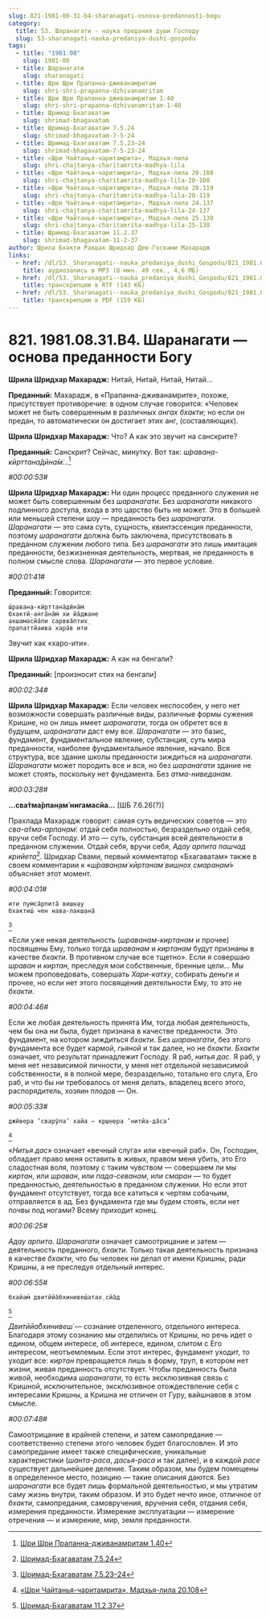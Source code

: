 ```yaml
---
slug: 821-1981-08-31-b4-sharanagati-osnova-predannosti-bogu
category:
  title: 53. Шаранагати - наука предания души Господу
  slug: 53-sharanagati-nauka-predaniya-dushi-gospodu
tags:
  - title: "1981.08"
    slug: 1981-08
  - title: Шаранагати
    slug: sharanagati
  - title: Шри Шри Прапанна-дживанамритам
    slug: shri-shri-prapanna-dzhivanamritam
  - title: Шри Шри Прапанна-дживанамритам 1.40
    slug: shri-shri-prapanna-dzhivanamritam-1-40
  - title: Шримад-Бхагаватам
    slug: shrimad-bhagavatam
  - title: Шримад-Бхагаватам 7.5.24
    slug: shrimad-bhagavatam-7-5-24
  - title: Шримад-Бхагаватам 7.5.23–24
    slug: shrimad-bhagavatam-7-5-23-24
  - title: «Шри Чайтанья-чаритамрита», Мадхья-лила
    slug: shri-chajtanya-charitamrita-madhya-lila
  - title: «Шри Чайтанья-чаритамрита», Мадхья-лила 20.108
    slug: shri-chajtanya-charitamrita-madhya-lila-20-108
  - title: «Шри Чайтанья-чаритамрита», Мадхья-лила 20.119
    slug: shri-chajtanya-charitamrita-madhya-lila-20-119
  - title: «Шри Чайтанья-чаритамрита», Мадхья-лила 24.137
    slug: shri-chajtanya-charitamrita-madhya-lila-24-137
  - title: «Шри Чайтанья-чаритамрита», Мадхья-лила 25.138
    slug: shri-chajtanya-charitamrita-madhya-lila-25-138
  - title: Шримад-Бхагаватам 11.2.37
    slug: shrimad-bhagavatam-11-2-37
author: Шрила Бхакти Ракшак Шридхар Дев-Госвами Махарадж
links:
  - href: /dl/53._Sharanagati--nauka_predaniya_dushi_Gospodu/821_1981.08.31.B4_SridharMj_Sharanagati_osnova_predannosti_Bogu.mp3
    title: аудиозапись в MP3 (8 мин. 49 сек., 4,6 МБ)
  - href: /dl/53._Sharanagati--nauka_predaniya_dushi_Gospodu/821_1981.08.31.B4_SridharMj_Sharanagati_osnova_predannosti_Bogu.rtf
    title: транскрипцию в RTF (143 КБ)
  - href: /dl/53._Sharanagati--nauka_predaniya_dushi_Gospodu/821_1981.08.31.B4_SridharMj_Sharanagati_osnova_predannosti_Bogu.pdf
    title: транскрипцию в PDF (159 КБ)
---
```


# 821. 1981.08.31.B4. Шаранагати — основа преданности Богу

**Шрила Шридхар Махарадж:** Нитай, Нитай, Нитай, Нитай…

**Преданный:** Махарадж, в «Прапанна-дживанамрите», похоже, присутствует противоречие: в одном случае говорится: «Человек может не быть совершенным в различных *ангах бхакти*; но если он предан, то автоматически он достигает этих анг, (составляющих).

**Шрила Шридхар Махарадж:** Что? А как это звучит на санскрите?

**Преданный:** Санскрит? Сейчас, минутку. Вот так: *ш́раван̣а-кӣрттана̄дӣна̄м̇…*[^_ftn1]

*#00:00:53#*

**Шрила Шридхар Махарадж:** Ни один процесс преданного служения не может быть совершенным без *шаранагати*. Без *шаранагати* никакого подлинного доступа, входа в это царство быть не может. Это в большей или меньшей степени шоу — преданность без *шаранагати*. *Шаранагати* — это сама суть, сущность, квинтэссенция преданности, поэтому *шаранагати* должна быть заключена, присутствовать в преданном служении любого типа. Без *шаранагати* это лишь имитация преданности, безжизненная деятельность, мертвая, не преданность в полном смысле слова. *Шаранагати* — это первое условие.

*#00:01:41#*

**Преданный:** Говорится:

    ш́раван̣а-кӣрттана̄дӣна̄м̇
    бхактй-ан̇га̄на̄м̇ хи йа̄джане
    акшамасйа̄пи сарвва̄птих̣
    прапаттйаива хара̄в ити

Звучит как «харо-ити».

**Шрила Шридхар Махарадж:** А как на бенгали?

**Преданный:** [произносит стих на бенгали]

*#00:02:34#*

**Шрила Шридхар Махарадж:** Если человек неспособен, у него нет возможности совершать различные виды, различные формы сужения Кришне, но он лишь имеет *шаранагати*, тогда он обретет все в будущем, *шаранагати* даст ему все. *Шаранагати* — это базис, фундамент, фундаментальное явление, субстанция, суть мира преданности, наиболее фундаментальное явление, начало. Вся структура, все здание школы преданности зиждиться на *шаранагати*. *Шаранагати* может породить все и вся, но без *шаранагати* здание не может стоять, поскольку нет фундамента. Без *атма-ниведанам*.

*#00:03:28#*

**…сва̄тма̄рпан̣ам̇ нигамасйа…** [ШБ 7.6.26(?)]

Прахлада Махарадж говорит: самая суть ведических советов — это *сва-а̄тма-арпан̣ам̇*: отдай себя полностью, безраздельно отдай себя, вручи себя Господу. И это — суть, субстанция всей деятельности в преданном служении. Отдай себя, вручи себя, *Адау арпита пашчад крийета*[^_ftn2]. Шридхар Свами, первый комментатор «Бхагаватам» также в своем комментарии к «*ш́раван̣ам̇ кӣртанам̇ виш̣н̣ох̣ смаран̣ам̇*» объясняет этот момент.

*#00:04:01#*

    ити пум̇са̄рпита̄ виш̣н̣ау
    бхактиш́ чен нава-лакш̣ан̣а̄
[^_ftn3]

«Если уже некая деятельность (*шраванам-киртанам* и прочее) посвящены Ему, только тогда *шраванам* и *киртанам* будут признаны в качестве *бхакти*. В противном случае все тщетно». Если я совершаю *шраван* и *киртан*, преследуя мои собственные, бренные цели… Мы можем проповедовать, совершать *Хари-катху*, собирать деньги и прочее, но если нет этого посвящения деятельности Ему, то это не *бхакти*.

*#00:04:46#*

Если же любая деятельность принята Им, тогда любая деятельность, чем бы она ни была, будет признана в качестве преданности. Это фундамент, на котором зиждиться *бхакти*. Без *шаранагати*, без этого фундамента все будет кармой, *гьяной* и так далее, но не *бхакти*. *Бхакти* означает, что результат принадлежит Господу. Я раб, *нитья дас*. Я раб, у меня нет независимой личности, у меня нет отдельной независимой собственности, я в полной мере, безраздельно, тотально его слуга, Его раб, и что бы ни требовалось от меня делать, владелец всего этого, распорядитель, хозяин плодов — Он.

*#00:05:33#*

    джӣвера ’сварӯпа’ хайа — кр̣ш̣н̣ера ’нитйа-да̄са’
[^_ftn4]

«*Нитья дас*» означает «вечный слуга» или «вечный раб». Он, Господин, обладает право меня оставить в живых, правом меня убить, это Его сладостная воля, поэтому с таким чувством — совершаем ли мы *киртан*, или *шраван*, или *пада-севанам*, или *смаран* — то будет преданностью, деятельностью в преданном служении. Но если этот фундамент отсутствует, тогда все катиться к чертям собачьим, отправляется в ад. Без фундамента где мы будем стоять, если нет почвы под ногами? Всему приходит конец.

*#00:06:25#*

*Адау арпита*. *Шаранагати* означает самоотрицание и затем — деятельность преданного, *бхакти*. Только такая деятельность признана в качестве *бхакти*, что бы человек ни делал от имени Кришны, ради Кришны, а не преследуя отдельный интерес.

*#00:06:55#*

    бхайам́ двитӣйа̄бхинивеш́атах̣ сйа̄д
[^_ftn5]

*Двитӣйа̄бхинивеш́* — сознание отделенного, отдельного интереса. Благодаря этому сознанию мы отделились от Кришны, но речь идет о едином, общем интересе, об интересе, едином, слитом с Его интересом, неотъемлемым. Если этот интерес, фундамент уходит, то уходит все: *киртан* превращается лишь в форму, труп, в котором нет жизни, живая преданность отсутствует. Чтобы преданность была живой, необходима *шаранагати*, то есть эксклюзивная связь с Кришной, исключительное, эксклюзивное отождествление себя с интересами Кришны, а Кришна не отличен от Гуру, вайшнавов в этом смысле.

*#00:07:48#*

Самоотрицание в крайней степени, и затем самопредание — соответственно степени этого человек будет благословлен. И это самопредание имеет также специфические, уникальные характеристики (*шанта-раса*, *дасья-раса* и так далее), и в каждой *расе* существует дальнейшее деление. Таким образом, мы будем помещены в определенное место, позицию — такие описания даются. Без *шаранагати* все будет лишь формальной деятельностью, и мы утратим саму жизнь внутри, таким образом. И это будет нечто иное, отличное от *бхакти*, самопредания, самовручения, вручения себя, отдания себя, измерения преданности. Измерение эксплуатации — измерение отречения — и измерение, мир, земля преданности.



[^_ftn1]: [Шри Шри Прапанна-дживанамритам 1.40](../notes/shri-shri-prapanna-dzhivanamritam/shri-shri-prapanna-dzhivanamritam-1-40.md)

[^_ftn2]: [Шримад-Бхагаватам 7.5.24](../notes/shrimad-bhagavatam/shrimad-bhagavatam-7-5-24.md)

[^_ftn3]: [Шримад-Бхагаватам 7.5.23–24](../notes/shrimad-bhagavatam/shrimad-bhagavatam-7-5-23-24.md)

[^_ftn4]: [«Шри Чайтанья-чаритамрита», Мадхья-лила 20.108](../notes/shri-chajtanya-charitamrita-madhya-lila/shri-chajtanya-charitamrita-madhya-lila-20-108.md)

[^_ftn5]: [Шримад-Бхагаватам 11.2.37](../notes/shrimad-bhagavatam/shrimad-bhagavatam-11-2-37.md)
